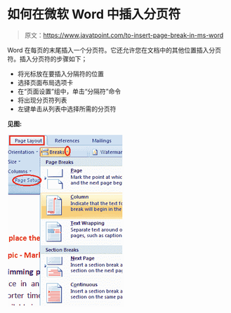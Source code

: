 # 如何在微软 Word 中插入分页符

> 原文：<https://www.javatpoint.com/to-insert-page-break-in-ms-word>

Word 在每页的末尾插入一个分页符。它还允许您在文档中的其他位置插入分页符。插入分页符的步骤如下；

*   将光标放在要插入分隔符的位置
*   选择页面布局选项卡
*   在“页面设置”组中，单击“分隔符”命令
*   将出现分页符列表
*   左键单击从列表中选择所需的分页符

**见图:**

![MS Word How to change page break in ms word 1](img/31e51e47a62b9410455e70a4148a8cce.png)